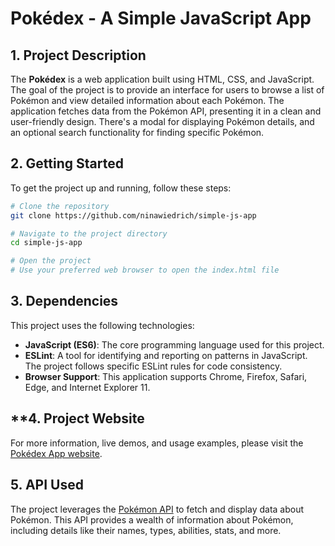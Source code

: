 # **Pokédex** - A Simple JavaScript App

## **1. Project Description**

The **Pokédex** is a web application built using HTML, CSS, and JavaScript. The goal of the project is to provide an interface for users to browse a list of Pokémon and view detailed information about each Pokémon. The application fetches data from the Pokémon API, presenting it in a clean and user-friendly design. There's a modal for displaying Pokémon details, and an optional search functionality for finding specific Pokémon.

## **2. Getting Started**

To get the project up and running, follow these steps:

```bash
# Clone the repository
git clone https://github.com/ninawiedrich/simple-js-app

# Navigate to the project directory
cd simple-js-app

# Open the project
# Use your preferred web browser to open the index.html file
```

## **3. Dependencies**

This project uses the following technologies:

- **JavaScript (ES6)**: The core programming language used for this project.
- **ESLint**: A tool for identifying and reporting on patterns in JavaScript. The project follows specific ESLint rules for code consistency.
- **Browser Support**: This application supports Chrome, Firefox, Safari, Edge, and Internet Explorer 11.

## **4. Project Website

For more information, live demos, and usage examples, please visit the [Pokédex App website](https://ninawiedrich.github.io/simple-js-app-pokedex-1/).


## **5. API Used**

The project leverages the [Pokémon API](https://pokeapi.co/) to fetch and display data about Pokémon. This API provides a wealth of information about Pokémon, including details like their names, types, abilities, stats, and more.
